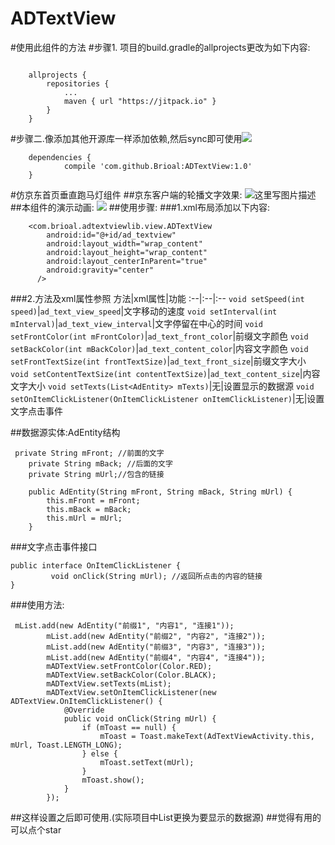 # ADTextView
#使用此组件的方法
#步骤1. 项目的build.gradle的allprojects更改为如下内容:

```

	allprojects {
		repositories {
			...
			maven { url "https://jitpack.io" }
		}
	}
```

#步骤二.像添加其他开源库一样添加依赖,然后sync即可使用[![](https://jitpack.io/v/Brioal/ADTextView.svg)](https://jitpack.io/#Brioal/ADTextView)
```
	dependencies {
	        compile 'com.github.Brioal:ADTextView:1.0'
	}
```
#仿京东首页垂直跑马灯组件
##京东客户端的轮播文字效果:
![这里写图片描述](http://img.blog.csdn.net/20160530111703822)
##本组件的演示动画:
![](https://github.com/Brioal/ADTextView/blob/master/art/1.gif)
##使用步骤:
###1.xml布局添加以下内容:
```
    <com.brioal.adtextviewlib.view.ADTextView
        android:id="@+id/ad_textview"
        android:layout_width="wrap_content"
        android:layout_height="wrap_content"
        android:layout_centerInParent="true"
        android:gravity="center"
      />

```
###2.方法及xml属性参照
方法|xml属性|功能
:--|:--|:--
`void setSpeed(int speed)`|`ad_text_view_speed`|文字移动的速度
`void setInterval(int mInterval)`|`ad_text_view_interval`|文字停留在中心的时间
`void setFrontColor(int mFrontColor)`|`ad_text_front_color`|前缀文字颜色
`void setBackColor(int mBackColor)`|`ad_text_content_color`|内容文字颜色
`void setFrontTextSize(int frontTextSize)`|`ad_text_front_size`|前缀文字大小
`void setContentTextSize(int contentTextSize)`|`ad_text_content_size`|内容文字大小
`void setTexts(List<AdEntity> mTexts)`|无|设置显示的数据源
`void setOnItemClickListener(OnItemClickListener onItemClickListener)`|无|设置文字点击事件

##数据源实体:AdEntity结构
```
 private String mFront; //前面的文字
    private String mBack; //后面的文字
    private String mUrl;//包含的链接

    public AdEntity(String mFront, String mBack, String mUrl) {
        this.mFront = mFront;
        this.mBack = mBack;
        this.mUrl = mUrl;
    }
```
###文字点击事件接口
```
public interface OnItemClickListener {
         void onClick(String mUrl); //返回所点击的内容的链接
}
```
###使用方法:
```
 mList.add(new AdEntity("前缀1", "内容1", "连接1"));
        mList.add(new AdEntity("前缀2", "内容2", "连接2"));
        mList.add(new AdEntity("前缀3", "内容3", "连接3"));
        mList.add(new AdEntity("前缀4", "内容4", "连接4"));
        mADTextView.setFrontColor(Color.RED);
        mADTextView.setBackColor(Color.BLACK);
        mADTextView.setTexts(mList);
        mADTextView.setOnItemClickListener(new ADTextView.OnItemClickListener() {
            @Override
            public void onClick(String mUrl) {
                if (mToast == null) {
                    mToast = Toast.makeText(AdTextViewActivity.this, mUrl, Toast.LENGTH_LONG);
                } else {
                    mToast.setText(mUrl);
                }
                mToast.show();
            }
        });
```
##这样设置之后即可使用.(实际项目中List更换为要显示的数据源)
##觉得有用的可以点个star


